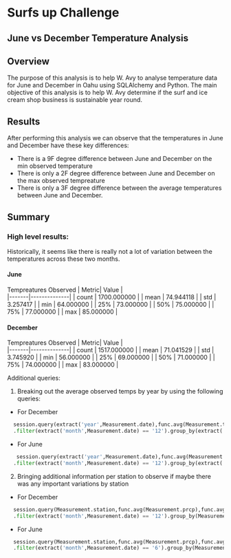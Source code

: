 # Surfs up Challenge
## June vs December Temperature Analysis

## Overview

The purpose of this analysis is to help W. Avy to analyse temperature data for June and December in Oahu using SQLAlchemy and Python. 
The main objective of this analysis is to help W. Avy determine if the surf and ice cream shop business is sustainable year round. 

## Results

After performing this analysis we can observe that the temperatures in June and December have these key differences: 

- There is a 9F degree difference between June and December on the min observed temperature
- There is only a 2F degree difference between June and December on the max observed tempreature
- There is only a 3F degree difference between the average temperatures between June and December. 


## Summary

### High level results: 

Historically, it seems like there is really not a lot of variation between the temperatures across these two months.

#### June 

Tempreatures Observed 
| Metric| Value        |  
|-------|--------------|
| count	| 1700.000000  |
| mean	| 74.944118    |
| std	  | 3.257417     |
| min	  | 64.000000    |
| 25%	  | 73.000000    |
| 50%	  | 75.000000    |
| 75%	  | 77.000000    |
| max	  | 85.000000    |


#### December

Tempreatures Observed 
| Metric| Value        |  
|-------|--------------|
| count	| 1517.000000  |
| mean	| 71.041529    |
| std	  | 3.745920     |
| min	  | 56.000000    |
| 25%	  | 69.000000    |
| 50%	  | 71.000000    |
| 75%	  | 74.000000    |
| max	  | 83.000000    |

Additional queries: 
1) Breaking out the average observed temps by year by using the following queries: 
  - For December
  ```python
    session.query(extract('year',Measurement.date),func.avg(Measurement.tobs))\
    .filter(extract('month',Measurement.date) == '12').group_by(extract('year',Measurement.date)).all()
  ```
  - For June
  ```python
     session.query(extract('year',Measurement.date),func.avg(Measurement.tobs))\
    .filter(extract('month',Measurement.date) == '12').group_by(extract('year',Measurement.date)).all()
  ```
2) Bringing additional information per station to observe if maybe there was any important variations by station
  - For December
  ```python
    session.query(Measurement.station,func.avg(Measurement.prcp),func.avg(Measurement.tobs))\
    .filter(extract('month',Measurement.date) == '12').group_by(Measurement.station).all()
  ```
  - For June
  ```python
    session.query(Measurement.station,func.avg(Measurement.prcp),func.avg(Measurement.tobs))\
    .filter(extract('month',Measurement.date) == '6').group_by(Measurement.station).all()
  ```

